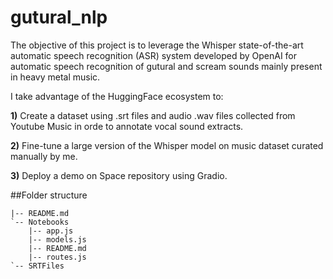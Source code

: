 # gutural_nlp
The objective of this project is to leverage the Whisper state-of-the-art automatic speech recognition (ASR) system developed by OpenAI for automatic speech recognition of gutural and scream sounds mainly present in heavy metal music.

I take advantage of the HuggingFace ecosystem to:

**1)** Create a dataset using .srt files and audio .wav files collected from Youtube Music in orde to annotate vocal sound extracts.

**2)** Fine-tune a large version of the Whisper model on music dataset curated manually by me.

**3)** Deploy a demo on Space repository using Gradio.

##Folder structure

```
|-- README.md
`-- Notebooks
    |-- app.js
    |-- models.js
    |-- README.md
    |-- routes.js
`-- SRTFiles
```
